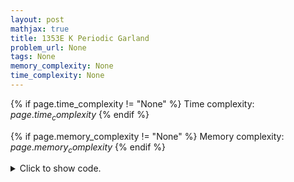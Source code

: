 ```yaml
---
layout: post
mathjax: true
title: 1353E K Periodic Garland
problem_url: None
tags: None
memory_complexity: None
time_complexity: None
---
```




{% if page.time_complexity != "None" %}
Time complexity: ${{ page.time_complexity }}$
{% endif %}

{% if page.memory_complexity != "None" %}
Memory complexity: ${{ page.memory_complexity }}$
{% endif %}

<details>
<summary>
<p style="display:inline">Click to show code.</p>
</summary>
```cpp
{% raw %}
using namespace std;
using vi = vector<int>;
const int NMAX = 1e6 + 11;
int n, k, a[NMAX];
int solve(void)
{
    int sum = accumulate(a, a + n, 0);
    int ans = sum;
    for (int i = 0; i < k; ++i)
    {
        vi dp(n / k + 1, 0);
        vi acc(n / k + 1, 0);
        int m = 0;
        for (int j = i; j < n; j += k, ++m)
        {
            dp[m] = (a[j] != 1);
            if (m > 0)
                dp[m] += min(dp[m - 1], acc[m - 1]);
            acc[m] = a[j] + (m == 0 ? 0 : acc[m - 1]);
        }
        for (int j = 0; j < m; ++j)
            ans = min(ans, dp[j] + sum - acc[j]);
    }
    return ans;
}
int main(void)
{
    int t;
    cin >> t;
    while (t--)
    {
        string s;
        cin >> n >> k >> s;
        for (int i = 0; i < n; ++i)
            a[i] = s[i] - '0';
        cout << solve() << endl;
    }
    return 0;
}

{% endraw %}
```
</details>

